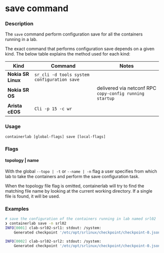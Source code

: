 # save command

### Description

The `save` command perform configuration save for all the containers running in a lab.

The exact command that performs configuration save depends on a given kind. The below table explains the method used for each kind:

| Kind               | Command                                     | Notes                                                   |
| ------------------ | ------------------------------------------- | ------------------------------------------------------- |
| **Nokia SR Linux** | `sr_cli -d tools system configuration save` |                                                         |
| **Nokia SR OS**    |                                             | delivered via netconf RPC `copy-config running startup` |
| **Arista cEOS**    | `Cli -p 15 -c wr`                           |                                                         |


### Usage

`containerlab [global-flags] save [local-flags]`

### Flags

#### topology | name

With the global `--topo | -t` or `--name | -n` flag a user specifies from which lab to take the containers and perform the save configuration task.

When the topology file flag is omitted, containerlab will try to find the matching file name by looking at the current working directory. If a single file is found, it will be used.

### Examples

```bash
# save the configuration of the containers running in lab named srl02
❯ containerlab save -n srl02
INFO[0001] clab-srl02-srl1: stdout: /system:
    Generated checkpoint '/etc/opt/srlinux/checkpoint/checkpoint-0.json' with name 'checkpoint-2020-11-18T09:00:54.998Z' and comment ''

INFO[0002] clab-srl02-srl2: stdout: /system:
    Generated checkpoint '/etc/opt/srlinux/checkpoint/checkpoint-0.json' with name 'checkpoint-2020-11-18T09:00:56.444Z' and comment ''
```
